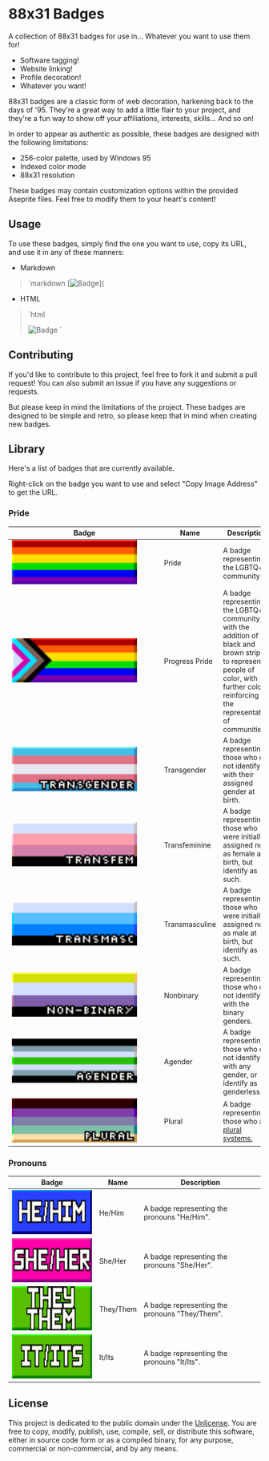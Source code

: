 # 88x31 Badges

A collection of 88x31 badges for use in... Whatever you want to use them for!

- Software tagging!
- Website linking!
- Profile decoration!
- Whatever you want!

88x31 badges are a classic form of web decoration, harkening back to the days of '95. They're a great way to add a little flair to your project, and they're a fun way to show off your affiliations, interests, skills... And so on!

In order to appear as authentic as possible, these badges are designed with the following limitations:

- 256-color palette, used by Windows 95
- Indexed color mode
- 88x31 resolution

These badges may contain customization options within the provided Aseprite files. Feel free to modify them to your heart's content!

## Usage

To use these badges, simply find the one you want to use, copy its URL, and use it in any of these manners:

- Markdown

> `markdown
> [![Badge](<My Badge URL>)](
>

- HTML

> `html
>   <!-- You can optionally enclose it in an <a> tag to add a hyperlink -->
>   <img src="<My Badge URL>" alt="Badge">
> `

## Contributing

If you'd like to contribute to this project, feel free to fork it and submit a pull request! You can also submit an issue if you have any suggestions or requests.

But please keep in mind the limitations of the project. These badges are designed to be simple and retro, so please keep that in mind when creating new badges.

## Library

Here's a list of badges that are currently available.

Right-click on the badge you want to use and select "Copy Image Address" to get the URL.

### Pride

<!-- Trans women are women :3-->
<!-- Trans men are men :3 -->
<!-- Non-binary people are valid :3 -->
<!-- Get over it >:3 -->

| <div style="width:290px">Badge</div> | Name | Description |
| --- | --- | --- |
| <img src="./images/pride/badge_pride.png" height="88" /> | Pride | A badge representing the LGBTQ+ community. |
| <img src="./images/pride/badge_progress.png" height="88" /> | Progress Pride | A badge representing the LGBTQ+ community, with the addition of the black and brown stripes to represent people of color, with further colors reinforcing the representation of communities. | 
| <img src="./images/pride/badge_transgender.gif" height="88" /> | Transgender | A badge representing those who do not identify with their assigned gender at birth. | 
| <img src="./images/pride/badge_transfem.gif" height="88" /> | Transfeminine | A badge representing those who were initially assigned not as female at birth, but identify as such. |
| <img src="./images/pride/badge_transmasc.gif" height="88" /> | Transmasculine | A badge representing those who were initially assigned not as male at birth, but identify as such. | 
| <img src="./images/pride/badge_nonbinary.gif" height="88" /> | Nonbinary | A badge representing those who do not identify with the binary genders. |
| <img src="./images/pride/badge_agender.gif" height="88" /> | Agender | A badge representing those who do not identify with any gender, or identify as genderless. | 
| <img src="./images/pride/badge_plural.gif" height="88" /> | Plural | A badge representing those who are [plural systems.](https://pluralpedia.org/w/Plurality) | 

### Pronouns

| Badge | Name | Description |
| --- | --- | --- |
| <img src="./images/pronouns/badge_he_him.png" height="88" /> | He/Him | A badge representing the pronouns "He/Him". |
| <img src="./images/pronouns/badge_she_her.png" height="88" /> | She/Her | A badge representing the pronouns "She/Her". |
| <img src="./images/pronouns/badge_they_them.png" height="88" /> | They/Them | A badge representing the pronouns "They/Them". |
| <img src="./images/pronouns/badge_it_its.png" height="88" /> | It/Its | A badge representing the pronouns "It/Its". |

## License

This project is dedicated to the public domain under the [Unlicense](https://unlicense.org/). You are free to copy, modify, publish, use, compile, sell, or distribute this software, either in source code form or as a compiled binary, for any purpose, commercial or non-commercial, and by any means.
